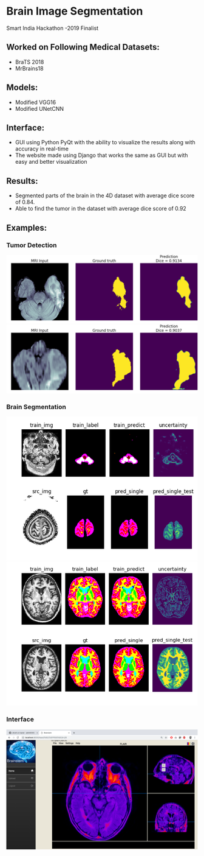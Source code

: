# Brain Image Segmentation
Smart India Hackathon -2019 Finalist

## Worked on Following Medical Datasets:
- BraTS 2018
- MrBrains18

## Models:
- Modified VGG16
- Modified UNetCNN

## Interface:
- GUI using Python PyQt with the ability to visualize the results along with accuracy in real-time
- The website made using Django that works the same as GUI but with easy and better visualization

## Results:
- Segmented parts of the brain in the 4D dataset with average dice score of 0.84.
- Able to find the tumor in the dataset with average dice score of 0.92

## Examples:

### Tumor Detection

![1](https://raw.githubusercontent.com/Omkar-Ajnadkar/Brain-Image-Segmentation/master/Results/Tumor%20Detection%20on%20BraTS%202018/pred40.png)
![2](https://raw.githubusercontent.com/Omkar-Ajnadkar/Brain-Image-Segmentation/master/Results/Tumor%20Detection%20on%20BraTS%202018/pred489.png)

### Brain Segmentation

![3](https://raw.githubusercontent.com/Omkar-Ajnadkar/Brain-Image-Segmentation/master/Results/Brain%20Image%20Segmentation%20on%20MrBrains18/val_7_out_5.png)
![4](https://raw.githubusercontent.com/Omkar-Ajnadkar/Brain-Image-Segmentation/master/Results/Brain%20Image%20Segmentation%20on%20MrBrains18/val_1_out_114.png)

### Interface

![5](https://raw.githubusercontent.com/abhi40308/sih/master/images/image1.png)
